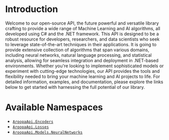 ﻿# Introduction

Welcome to our open-source API, the future powerful and versatile library crafting to provide a wide range of Machine Learning and AI algorithms, all developed using C# and the .NET framework. This API is designed to be a robust resource for developers, researchers, and data scientists who seek to leverage state-of-the-art techniques in their applications. It is going to provide extensive collection of algorithms that span various domains, including neural networks, natural language processing, and statistical analysis, allowing for seamless integration and deployment in .NET-based environments. Whether you're looking to implement sophisticated models or experiment with cutting-edge technologies, our API provides the tools and flexibility needed to bring your machine learning and AI projects to life. For detailed information, examples, and documentation, please explore the links below to get started with harnessing the full potential of our library.

# Available Namespaces

- [`AroopaApi.Encoders`](Encoders/Readme.md)
- [`AroopaApi.Losses`](Losses/Readme.md)
- [`AroopaApi.Models.NeuralNetworks`](Models/NeuralNetworks/Readme)
